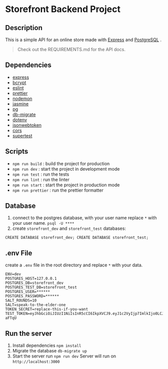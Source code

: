 # Storefront Backend Project

## Description
This is a simple API for an online store made with [Express](https://expressjs.com) and [PostgreSQL](https://www.postgresql.org) .

>Check out the REQUIREMENTS.md for the API docs.

## Dependencies

- [express](https://expressjs.com/)
- [bcrypt](https://www.npmjs.com/package/bcrypt)
- [eslint](https://eslint.org/)
- [prettier](https://prettier.io/)
- [nodemon](https://nodemon.io/)
- [jasmine](https://jasmine.github.io/)
- [pg](https://www.npmjs.com/package/pg)
- [db-migrate](https://www.npmjs.com/package/db-migrate)
- [dotenv](https://www.npmjs.com/package/dotenv)
- [jsonwebtoken](https://www.npmjs.com/package/jsonwebtoken)
- [cors](https://www.npmjs.com/package/cors)
- [supertest](https://www.npmjs.com/package/supertest)

## Scripts

-  `npm run build` : build the project for production
-  `npm run dev` : start the project in development mode
-  `npm run test` : run the tests
-  `npm run lint` : run the linter
-  `npm run start` : start the project in production mode
-  `npm run prettier` : run the prettier formatter

## Database

1. connect to the postgres database, with your user name replace `*` with your user name. ` psql -U **** `
2. create `storefront_dev` and `storefront_test` databases:
```
CREATE DATABASE storefront_dev; CREATE DATABASE storefront_test;
```

## .env File
create a `.env` file in the root directory and replace `*` with your data.

```
ENV=dev
POSTGRES_HOST=127.0.0.1
POSTGRES_DB=storefront_dev
POSTGRES_TEST_DB=storefront_test
POSTGRES_USER=******
POSTGRES_PASSWORD=******
SALT_ROUNDS=10
SALT=speak-to-the-elder-one
TOKEN_SECRET=replace-this-if-you-want
TEST_TOKEN=eyJhbGciOiJIUzI1NiIsInR5cCI6IkpXVCJ9.eyJ1c2VyIjp7ImlkIjo0LCJmaXJzdG5hbWUiOiJNb21lbiIsImxhc3RuYW1lIjoiU2FtZWgiLCJwYXNzd29yZCI6IiQyYiQxMCRJa0l3SC9icVU4dHlUM2JxUU9VQjFPWHU5STB5djZ4ZU1HdUxUNnRVNzhTdUplM0dCUFNVVyJ9LCJpYXQiOjE2NTk5NTQ2ODZ9.C55B6tskkqV8_mVbLlzDAyuEXXzeqnVwPeMWQ-aFTqU
```

## Run the server
1. Install dependencies `npm install`
2. Migrate the database `db-migrate up`
3. Start the server run `npm run dev` Server will run on `http://localhost:3000`